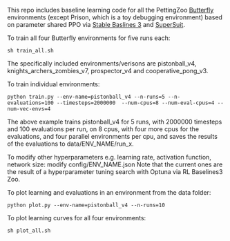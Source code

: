 This repo includes baseline learning code for all the PettingZoo [Butterfly](https://www.pettingzoo.ml/butterfly) environments (except Prison, which is a toy debugging environment) based on parameter shared PPO via [Stable Baslines 3](https://github.com/DLR-RM/stable-baselines3) and [SuperSuit](https://github.com/Farama-Foundation/SuperSuit). 

To train all four Butterfly environments for five runs each:

```sh train_all.sh```

The specifically included environments/verisons are pistonball_v4, knights_archers_zombies_v7, prospector_v4 and cooperative_pong_v3.

To train individual environments:

```python train.py --env-name=pistonball_v4 --n-runs=5 --n-evaluations=100 --timesteps=2000000  --num-cpus=8 --num-eval-cpus=4 --num-vec-envs=4```

The above example trains pistonball_v4 for 5 runs, with 2000000 timesteps and 100 evaluations per run, on 8 cpus, with four more cpus for the evaluations, and four parallel environments per cpu, and saves the results of the evaluations to data/ENV_NAME/run_x.

To modify other hyperparameters e.g. learning rate, activation function, network size: modify config/ENV_NAME.json Note that the current ones are the result of a hyperparameter tuning search with Optuna via RL Baselines3 Zoo. 

To plot learning and evaluations in an environment from the data folder:

```python plot.py --env-name=pistonball_v4 --n-runs=10```

To plot learning curves for all four environments:

```sh plot_all.sh```
